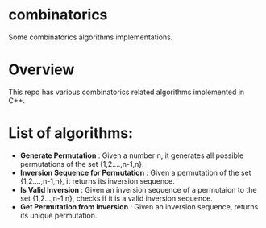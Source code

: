 # combinatorics
Some combinatorics algorithms implementations.

# Overview
This repo has various combinatorics related algorithms implemented in C++.

# List of algorithms:
  - **Generate Permutation** : Given a number n, it generates all possible permutations of the set {1,2....,n-1,n}.
  - **Inversion Sequence for Permutation** : Given a permutation of the set {1,2....,n-1,n}, it returns its inversion sequence.
  - **Is Valid Inversion** : Given an inversion sequence of a permutaion to the set {1,2...,n-1,n}, checks if it is a valid inversion sequence.
  - **Get Permutation from Inversion** : Given an inversion sequence, returns its unique permutation.
